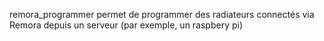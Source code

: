 remora_programmer permet de programmer des radiateurs connectés via Remora depuis un serveur (par exemple, un raspbery pi)
